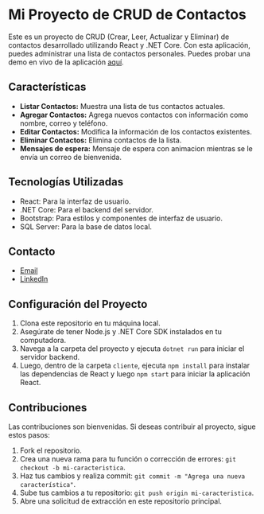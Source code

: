 # Mi Proyecto de CRUD de Contactos

Este es un proyecto de CRUD (Crear, Leer, Actualizar y Eliminar) de contactos desarrollado utilizando React y .NET Core. Con esta aplicación, puedes administrar una lista de contactos personales.
Puedes probar una demo en vivo de la aplicación [aquí](http://www.miscontactos.somee.com/).

## Características

- **Listar Contactos:** Muestra una lista de tus contactos actuales.
- **Agregar Contactos:** Agrega nuevos contactos con información como nombre, correo y teléfono.
- **Editar Contactos:** Modifica la información de los contactos existentes.
- **Eliminar Contactos:** Elimina contactos de la lista.
- **Mensajes de espera:** Mensaje de espera con animacion mientras se le envía un correo de bienvenida.

## Tecnologías Utilizadas

- React: Para la interfaz de usuario.
- .NET Core: Para el backend del servidor.
- Bootstrap: Para estilos y componentes de interfaz de usuario.
- SQL Server: Para la base de datos local.

 ## Contacto

- [Email](mailto:franco.edson.18014@gmail.com)
- [LinkedIn](https://www.linkedin.com/in/franco-mari%C3%B1o-2a289620a/)

## Configuración del Proyecto

1. Clona este repositorio en tu máquina local.
2. Asegúrate de tener Node.js y .NET Core SDK instalados en tu computadora.
3. Navega a la carpeta del proyecto y ejecuta `dotnet run` para iniciar el servidor backend.
4. Luego, dentro de la carpeta `cliente`, ejecuta `npm install` para instalar las dependencias de React y luego `npm start` para iniciar la aplicación React.

## Contribuciones

Las contribuciones son bienvenidas. Si deseas contribuir al proyecto, sigue estos pasos:

1. Fork el repositorio.
2. Crea una nueva rama para tu función o corrección de errores: `git checkout -b mi-caracteristica`.
3. Haz tus cambios y realiza commit: `git commit -m "Agrega una nueva característica"`.
4. Sube tus cambios a tu repositorio: `git push origin mi-caracteristica`.
5. Abre una solicitud de extracción en este repositorio principal.



